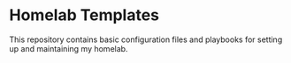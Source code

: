 # Homelab Templates

This repository contains basic configuration files and playbooks for setting up and maintaining my homelab.
